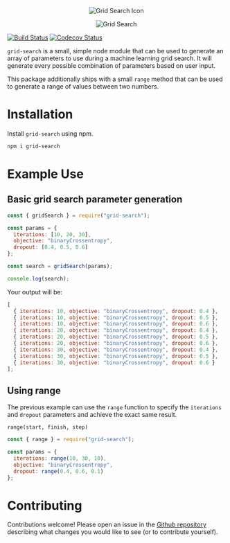 <p align="center">
  <img alt="Grid Search Icon" src="https://i.imgur.com/T8zWHlr.png" />
</p>
<p align="center">
  <img alt="Grid Search" src="https://i.imgur.com/jNszrLE.png" />
</p>

[![Build Status](https://travis-ci.org/nas5w/grid-search.svg?branch=master)](https://travis-ci.org/nas5w/grid-search) [![Codecov Status](https://codecov.io/gh/nas5w/grid-search/branch/master/graph/badge.svg)](https://codecov.io/gh/nas5w/grid-search/branch/master)

`grid-search` is a small, simple node module that can be used to generate an array of parameters to use during a machine learning grid search. It will generate every possible combination of parameters based on user input.

This package additionally ships with a small `range` method that can be used to generate a range of values between two numbers.

# Installation

Install `grid-search` using npm.

```bash
npm i grid-search
```

# Example Use

## Basic grid search parameter generation

```javascript
const { gridSearch } = require("grid-search");

const params = {
  iterations: [10, 20, 30],
  objective: "binaryCrossentropy",
  dropout: [0.4, 0.5, 0.6]
};

const search = gridSearch(params);

console.log(search);
```

Your output will be:

```javascript
[
  { iterations: 10, objective: "binaryCrossentropy", dropout: 0.4 },
  { iterations: 10, objective: "binaryCrossentropy", dropout: 0.5 },
  { iterations: 10, objective: "binaryCrossentropy", dropout: 0.6 },
  { iterations: 20, objective: "binaryCrossentropy", dropout: 0.4 },
  { iterations: 20, objective: "binaryCrossentropy", dropout: 0.5 },
  { iterations: 20, objective: "binaryCrossentropy", dropout: 0.6 },
  { iterations: 30, objective: "binaryCrossentropy", dropout: 0.4 },
  { iterations: 30, objective: "binaryCrossentropy", dropout: 0.5 },
  { iterations: 30, objective: "binaryCrossentropy", dropout: 0.6 }
];
```

## Using range

The previous example can use the `range` function to specify the `iterations` and `dropout` parameters and achieve the exact same result.

`range(start, finish, step)`

```javascript
const { range } = require("grid-search");

const params = {
  iterations: range(10, 30, 10),
  objective: "binaryCrossentropy",
  dropout: range(0.4, 0.6, 0.1)
};
```

# Contributing

Contributions welcome! Please open an issue in the [Github repository](https://github.com/nas5w/grid-search) describing what changes you would like to see (or to contribute yourself).
